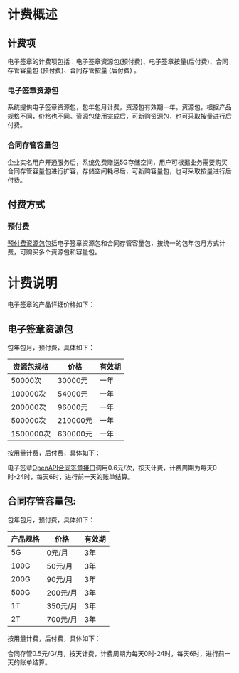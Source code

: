 # 计费概述

## 计费项

电子签章的计费项包括：电子签章资源包(预付费)、电子签章按量(后付费)、合同存管容量包 (预付费)、合同存管按量 (后付费) 。

### 电子签章资源包

系统提供电子签章资源包，包年包月计费，资源包有效期一年。资源包，根据产品规格不同，价格也不同。资源包使用完成后，可新购资源包，也可采取按量进行后付费。

### 合同存管容量包

企业实名用户开通服务后，系统免费赠送5G存储空间，用户可根据业务需要购买合同存管容量包进行扩容，存储空间耗尽后，可新购容量包，也可采取按量进行后付费。

## 付费方式

### 预付费

[预付费资源包](https://github.com/liangzy3/cn/blob/Electronic-Signature-1/documentation/Cloud-Security/Electronic-Signature/Pricing/Resource-Packages.md)包括电子签章资源包和合同存管容量包，按统一的包年包月方式计费，可购买多个资源包和容量包。

# 计费说明

电子签章的产品详细价格如下：

## 电子签章资源包

包年包月，预付费，具体如下：

| 资源包规格 | 价格     | 有效期 |
| ---------- | -------- | ------ |
| 50000次    | 30000元  | 一年   |
| 100000次   | 54000元  | 一年   |
| 200000次   | 96000元  | 一年   |
| 500000次   | 210000元 | 一年   |
| 1500000次  | 630000元 | 一年   |

按用量计费，后付费，具体如下：

电子签章[OpenAPI合同签章接口](/API/Electronic-Signature/Contract-Management/signContract.md)调用0.6元/次，按天计费，计费周期为每天0时-24时，每天6时，进行前一天的账单结算。

## 合同存管容量包:

包年包月，预付费，具体如下：

| 产品规格 | 价格     | 有效期 |
| -------- | -------- | ------ |
| 5G       | 0元/月   | 3年    |
| 100G     | 50元/月  | 3年    |
| 200G     | 90元/月  | 3年    |
| 500G     | 200元/月 | 3年    |
| 1T       | 350元/月 | 3年    |
| 2T       | 700元/月 | 3年    |
按用量计费，后付费，具体如下：

合同存管0.5元/G/月，按天计费，计费周期为每天0时-24时，每天6时，进行前一天的账单结算。
